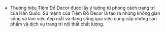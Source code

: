 - Thương hiệu Tiệm Đồ Decor được lấy ý tưởng từ phong cách trang trí của Hàn Quốc. Sứ mệnh của Tiệm Đồ Decor là tạo ra những không gian sống và làm việc đẹp mắt và đáng sống qua việc cung cấp những sản phẩm và dịch vụ trang trí nội thất chất lượng. 
